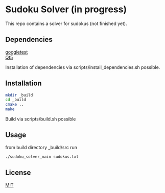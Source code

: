# Sudoku Solver (in progress)
This repo contains a solver for sudokus (not finished yet).

## Dependencies
[googletest](https://github.com/google/googletest)  
[Qt5](https://doc.qt.io/qt-5/gettingstarted.html)

Installation of dependencies via scripts/install_dependencies.sh possible.

## Installation
```bash
mkdir _build
cd _build
cmake ..
make
```
Build via scripts/build.sh possible

## Usage
from build directory _build/src run
```bash
./sudoku_solver_main sudokus.txt
```

## License
[MIT](https://choosealicense.com/licenses/mit/)
